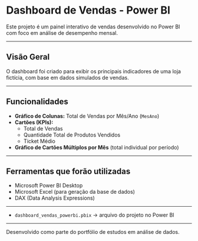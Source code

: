 # Dashboard de Vendas - Power BI

Este projeto é um painel interativo de vendas desenvolvido no Power BI com foco em análise de desempenho mensal.

---

##  Visão Geral

O dashboard foi criado para exibir os principais indicadores de uma loja fictícia, com base em dados simulados de vendas.

---

##  Funcionalidades

- **Gráfico de Colunas:** Total de Vendas por Mês/Ano (`MesAno`)
- **Cartões (KPIs):**
  - Total de Vendas
  - Quantidade Total de Produtos Vendidos
  - Ticket Médio
- **Gráfico de Cartões Múltiplos por Mês** (total individual por período)

---

##  Ferramentas que forão utilizadas

- Microsoft Power BI Desktop
- Microsoft Excel (para geração da base de dados)
- DAX (Data Analysis Expressions)

---

- `dashboard_vendas_powerbi.pbix` → arquivo do projeto no Power BI

---

Desenvolvido como parte do portfólio de estudos em análise de dados.
